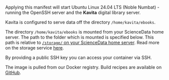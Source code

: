 Applying this manifest will start Ubuntu Linux 24.04 LTS (Noble Numbat) - running the OpenSSH server and the **Kavita** digital library server.

Kavita is configured to serve data off the directory `/home/kavita/ebooks`.

The directory `/home/kavita/ebooks` is mounted from your ScienceData home server. The path to the folder which is mounted is specified below. This path is relative to [`/storage/` on your ScienceData home server](/storage/). Read more on the storage service [here](https://sciencedata.dk/sites/developer/ManagingFiles/index#storage).

By providing a public SSH key you can access your container via SSH.

The image is pulled from our Docker registry. Build recipes are available on [GitHub](https://github.com/deic-dk/sciencedata_images).
